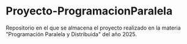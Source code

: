 # Proyecto-ProgramacionParalela
Repositorio en el que se almacena el proyecto realizado en la materia "Programación Paralela y Distribuida"  del año 2025.
